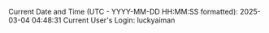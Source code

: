 Current Date and Time (UTC - YYYY-MM-DD HH:MM:SS formatted): 2025-03-04 04:48:31
Current User's Login: luckyaiman
